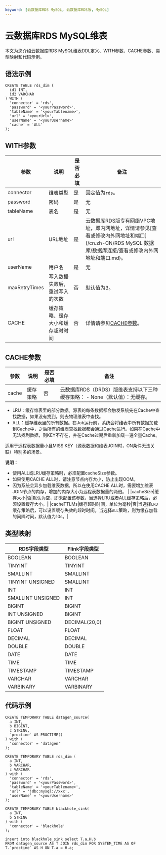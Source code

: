 ```yaml
---
keyword: [云数据库RDS MySQL, 云数据库RDS版, MySQL]
---
```


# 云数据库RDS MySQL维表

本文为您介绍云数据库RDS MySQL维表DDL定义、WITH参数、CACHE参数、类型映射和代码示例。

## 语法示例

```
CREATE TABLE rds_dim (
  id1 INT,
  id2 VARCHAR
) WITH (
  'connector' = 'rds',
  'password' = '<yourPassword>',
  'tableName' = '<yourTablename>',
  'url' = '<yourUrl>',
  'userName' = '<yourUsername>'
  'cache' = 'ALL'
);
```

## WITH参数

|参数|说明|是否必填|备注|
|--|--|----|--|
|connector|维表类型|是|固定值为`rds`。|
|password|密码|是|无|
|tableName|表名|是|无|
|url|URL地址|是|云数据库RDS版专有网络VPC地址，即内网地址，详情请​参见[查看或修改内外网地址和端口](/cn.zh-CN/RDS MySQL 数据库/数据库连接/查看或修改内外网地址和端口.md)。|
|userName|用户名|是|无|
|maxRetryTimes|写入数据失败后，重试写入的次数|否|默认值为3。|
|CACHE|缓存策略、缓存大小和缓存超时时间|否|详情请参见[CACHE参数](#section_5g6_dkf_nd2)。|

## CACHE参数

|参数|说明|是否必填|备注|
|--|--|----|--|
|cache|缓存策略|否|云数据库RDS（DRDS）版维表支持以下三种缓存策略： -   None（默认值）：无缓存。
-   LRU：缓存维表里的部分数据。源表的每条数据都会触发系统先在Cache中查找数据，如果没有找到，则去物理维表中查找。
-   ALL：缓存维表里的所有数据。在Job运行前，系统会将维表中所有数据加载到Cache中，之后所有的维表查找数据都会通过Cache进行。如果在Cache中无法找到数据，则KEY不存在，并在Cache过期后重新加载一遍全量Cache。

适用于远程表数据量小且MISS KEY（源表数据和维表JOIN时，ON条件无法关联）特别多的场景。


**说明：**

-   使用ALL或LRU缓存策略时，必须配置cacheSize参数。
-   如果使用CACHE ALL时，请注意节点内存大小，防止出现OOM。
-   因为系统会异步加载维表数据，所以在使用CACHE ALL时，需要增加维表JOIN节点的内存，增加的内存大小为远程表数据量的两倍。 |
|cacheSize|缓存大小|否|默认为空，即未配置该参数，当选择LRU或者ALL缓存策略后，必须设置缓存大小。|
|cacheTTLMs|缓存超时时间，单位为毫秒|否|当选择`LRU`缓存策略后，可以设置缓存失效的超时时间。当选择`ALL`策略，则为缓存加载的间隔时间，默认值为10s。|

## 类型映射

|RDS字段类型|Flink字段类型|
|-------|---------|
|BOOLEAN|BOOLEAN|
|TINYINT|TINYINT|
|SMALLINT|SMALLINT|
|TINYINT UNSIGNED|SMALLINT|
|INT|INT|
|SMALLINT UNSIGNED|INT|
|BIGINT|BIGINT|
|INT UNSIGNED|BIGINT|
|BIGINT UNSIGNED|DECIMAL\(20,0\)|
|FLOAT|FLOAT|
|DECIMAL|DECIMAL|
|DOUBLE|DOUBLE|
|DATE|DATE|
|TIME|TIME|
|TIMESTAMP|TIMESTAMP|
|VARCHAR|VARCHAR|
|VARBINARY|VARBINARY|

## 代码示例

```
CREATE TEMPORARY TABLE datagen_source(
  a INT,
  b BIGINT,
  c STRING,
  `proctime` AS PROCTIME()
) with (
  'connector' = 'datagen'
);

CREATE TEMPORARY TABLE rds_dim (
  a INT, 
  b VARCHAR, 
  c VARCHAR
) with (
  'connector' = 'rds',
  'password' = '<yourPassword>',
  'tableName' = '<yourTablename>',
  'url' = 'jdbc:mysql://xxx',
  'userName' = '<yourUsername>'
);

CREATE TEMPORARY TABLE blackhole_sink(
  a INT,
  b STRING
) with (
  'connector' = 'blackhole'
);

insert into blackhole_sink select T.a,H.b
FROM datagen_source AS T JOIN rds_dim FOR SYSTEM_TIME AS OF T.`proctime` AS H ON T.a = H.a;
```

